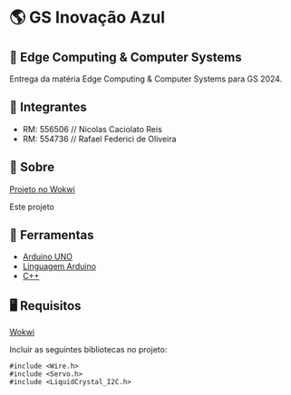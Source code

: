 # 🌎 GS Inovação Azul

## 🤖 Edge Computing & Computer Systems

Entrega da matéria Edge Computing & Computer Systems para GS 2024.

## 👥 Integrantes

- RM: 556506 // Nicolas Caciolato Reis
- RM: 554736 // Rafael Federici de Oliveira

## 📕 Sobre

[Projeto no Wokwi](https://wokwi.com/projects/399769764705866753)

Este projeto 

## 🔨 Ferramentas

- [Arduino UNO](https://docs.arduino.cc/hardware/uno-rev3/)
- [Linguagem Arduino](https://www.arduino.cc/reference/pt/)
- [C++](https://learn.microsoft.com/pt-br/cpp/?view=msvc-170)

## 🖥️ Requisitos

[Wokwi](https://wokwi.com/)

Incluir as seguintes bibliotecas no projeto:

    #include <Wire.h>
    #include <Servo.h>
    #include <LiquidCrystal_I2C.h>